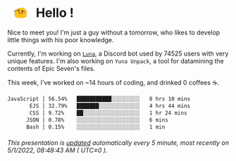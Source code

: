 <h1>   <img src="./spoink.gif" style="vertical-align:middle;" width="30px">   Hello ! </h1>

Nice to meet you! I'm just a guy without a tomorrow, who likes to develop little things with his poor knowledge.

Currently, I'm working on <a href='https://github.com/Asgarrrr/Luna'>`Luna`</a>, a Discord bot used by 74525 users with very unique features. I'm also working on `Yuna Unpack`, a tool for datamining the contents of Epic Seven's files.

This week, I've worked on ~14 hours of coding, and drinked 0 coffees ☕.

```
JavaScript │ 56.54%   ███████████░░░░░░░░░   8 hrs 10 mins
       EJS │ 32.79%   ███████░░░░░░░░░░░░░   4 hrs 44 mins
       CSS │ 9.72%    ██░░░░░░░░░░░░░░░░░░   1 hr 24 mins
      JSON │ 0.78%    ░░░░░░░░░░░░░░░░░░░░   6 mins
      Bash │ 0.15%    ░░░░░░░░░░░░░░░░░░░░   1 min
```

###### This presentation is [updated](https://github.com/Asgarrrr) automatically every 5 minute, most recently on 5/1/2022, 08:48:43 AM ( UTC±0 ).